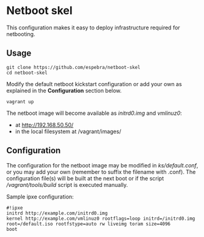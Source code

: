 Netboot skel
============

This configuration makes it easy to deploy infrastructure required for 
netbooting.

Usage
-----

    git clone https://github.com/espebra/netboot-skel
    cd netboot-skel

Modify the default netboot kickstart configuration or add your own as explained in the **Configuration** section below.

    vagrant up

The netboot image will become available as *initrd0.img* and *vmlinuz0*:

* at http://192.168.50.50/
* in the local filesystem at /vagrant/images/

Configuration
-------------

The configuration for the netboot image may be modified in *ks/default.conf*, or you may add your own (remember to suffix the filename with .conf). The configuration file(s) will be built at the next boot or if the script */vagrant/tools/build* script is executed manually.

Sample ipxe configuration:

    #!ipxe
    initrd http://example.com/initrd0.img
    kernel http://example.com/vmlinuz0 rootflags=loop initrd=/initrd0.img root=/default.iso rootfstype=auto rw liveimg toram size=4096
    boot


